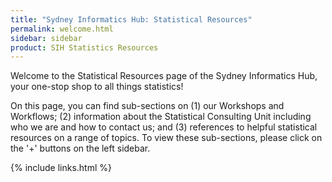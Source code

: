 ```yaml
---
title: "Sydney Informatics Hub: Statistical Resources"
permalink: welcome.html
sidebar: sidebar
product: SIH Statistics Resources
---
```


Welcome to the Statistical Resources page of the Sydney Informatics Hub, your one-stop shop to all things statistics! 

On this page, you can find sub-sections on (1) our Workshops and Workflows; (2) information about the Statistical Consulting Unit including who we are and how to contact us; and (3) references to helpful statistical resources on a range of topics. To view these sub-sections, please click on the '+' buttons on the left sidebar.

{% include links.html %}
